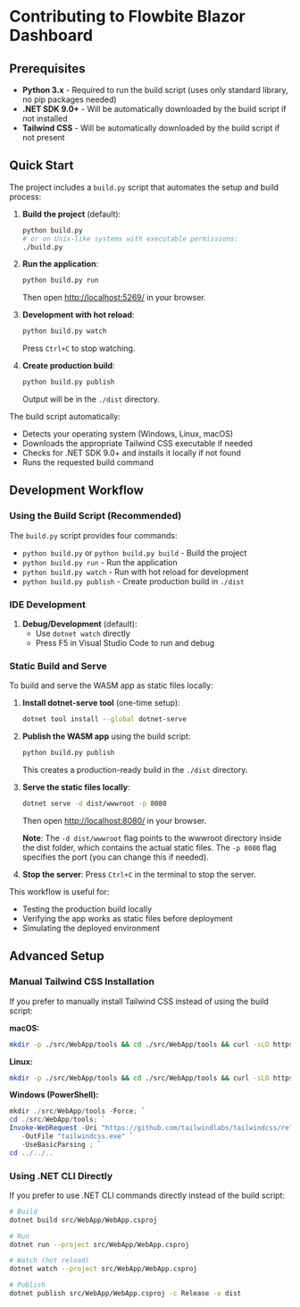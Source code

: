 # Contributing to Flowbite Blazor Dashboard

## Prerequisites

- **Python 3.x** - Required to run the build script (uses only standard library, no pip packages needed)
- **.NET SDK 9.0+** - Will be automatically downloaded by the build script if not installed
- **Tailwind CSS** - Will be automatically downloaded by the build script if not present

## Quick Start

The project includes a `build.py` script that automates the setup and build process:

1. **Build the project** (default):
   ```bash
   python build.py
   # or on Unix-like systems with executable permissions:
   ./build.py
   ```

2. **Run the application**:
   ```bash
   python build.py run
   ```
   Then open <http://localhost:5269/> in your browser.

3. **Development with hot reload**:
   ```bash
   python build.py watch
   ```
   Press `Ctrl+C` to stop watching.

4. **Create production build**:
   ```bash
   python build.py publish
   ```
   Output will be in the `./dist` directory.

The build script automatically:
- Detects your operating system (Windows, Linux, macOS)
- Downloads the appropriate Tailwind CSS executable if needed
- Checks for .NET SDK 9.0+ and installs it locally if not found
- Runs the requested build command

## Development Workflow

### Using the Build Script (Recommended)

The `build.py` script provides four commands:

- `python build.py` or `python build.py build` - Build the project
- `python build.py run` - Run the application
- `python build.py watch` - Run with hot reload for development
- `python build.py publish` - Create production build in `./dist`

### IDE Development

1. **Debug/Development** (default):
   - Use `dotnet watch` directly
   - Press F5 in Visual Studio Code to run and debug

### Static Build and Serve

To build and serve the WASM app as static files locally:

1. **Install dotnet-serve tool** (one-time setup):
   ```bash
   dotnet tool install --global dotnet-serve
   ```

2. **Publish the WASM app** using the build script:
   ```bash
   python build.py publish
   ```
   This creates a production-ready build in the `./dist` directory.

3. **Serve the static files locally**:
   ```bash
   dotnet serve -d dist/wwwroot -p 8080
   ```
   Then open <http://localhost:8080/> in your browser.

   **Note**: The `-d dist/wwwroot` flag points to the wwwroot directory inside the dist folder, which contains the actual static files. The `-p 8080` flag specifies the port (you can change this if needed).

4. **Stop the server**: Press `Ctrl+C` in the terminal to stop the server.

This workflow is useful for:
- Testing the production build locally
- Verifying the app works as static files before deployment
- Simulating the deployed environment

## Advanced Setup

### Manual Tailwind CSS Installation

If you prefer to manually install Tailwind CSS instead of using the build script:

**macOS:**
```bash
mkdir -p ./src/WebApp/tools && cd ./src/WebApp/tools && curl -sLO https://github.com/tailwindlabs/tailwindcss/releases/download/v3.4.15/tailwindcss-macos-arm64 && chmod +x tailwindcss-macos-arm64 && mv tailwindcss-macos-arm64 tailwindcss && cd ../../..
```

**Linux:**
```bash
mkdir -p ./src/WebApp/tools && cd ./src/WebApp/tools && curl -sLO https://github.com/tailwindlabs/tailwindcss/releases/download/v3.4.15/tailwindcss-linux-x64 && chmod +x tailwindcss-linux-x64 && mv tailwindcss-linux-x64 tailwindcss && cd ../../..
```

**Windows (PowerShell):**
```powershell
mkdir ./src/WebApp/tools -Force; `
cd ./src/WebApp/tools; `
Invoke-WebRequest -Uri "https://github.com/tailwindlabs/tailwindcss/releases/download/v3.4.15/tailwindcss-windows-x64.exe" `
   -OutFile "tailwindcss.exe" `
   -UseBasicParsing ; `
cd ../../..
```

### Using .NET CLI Directly

If you prefer to use .NET CLI commands directly instead of the build script:

```bash
# Build
dotnet build src/WebApp/WebApp.csproj

# Run
dotnet run --project src/WebApp/WebApp.csproj

# Watch (hot reload)
dotnet watch --project src/WebApp/WebApp.csproj

# Publish
dotnet publish src/WebApp/WebApp.csproj -c Release -o dist
```
